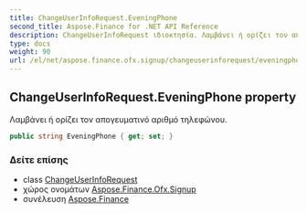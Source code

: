 ```yaml
---
title: ChangeUserInfoRequest.EveningPhone
second_title: Aspose.Finance for .NET API Reference
description: ChangeUserInfoRequest ιδιοκτησία. Λαμβάνει ή ορίζει τον απογευματινό αριθμό τηλεφώνου.
type: docs
weight: 90
url: /el/net/aspose.finance.ofx.signup/changeuserinforequest/eveningphone/
---
```

## ChangeUserInfoRequest.EveningPhone property

Λαμβάνει ή ορίζει τον απογευματινό αριθμό τηλεφώνου.

```csharp
public string EveningPhone { get; set; }
```

### Δείτε επίσης

* class [ChangeUserInfoRequest](../)
* χώρος ονομάτων [Aspose.Finance.Ofx.Signup](../../changeuserinforequest/)
* συνέλευση [Aspose.Finance](../../../)


